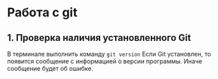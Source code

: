 # Работа с git

## 1. Проверка наличия установленного Git
В терминале выполнить команду `git version`
Если Git установлен, то появится сообщение с информацией о версии программы. Иначе сообщение будет об ошибке.